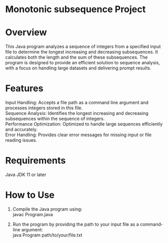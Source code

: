 # Monotonic subsequence Project
# Overview
This Java program analyzes a sequence of integers from a specified input file to determine the longest increasing and decreasing subsequences. It calculates both the length and the sum of these subsequences. The program is designed to provide an efficient solution to sequence analysis, with a focus on handling large datasets and delivering prompt results.

# Features
Input Handling: Accepts a file path as a command line argument and processes integers stored in this file.
<br />Sequence Analysis: Identifies the longest increasing and decreasing subsequences within the sequence of integers.
<br />Performance Optimization: Optimized to handle large sequences efficiently and accurately.
<br />Error Handling: Provides clear error messages for missing input or file reading issues.

# Requirements
Java JDK 11 or later

# How to Use
1. Compile the Java program using:
<br />javac Program.java

2. Run the program by providing the path to your input file as a command-line argument:
<br />java Program path/to/your/file.txt

